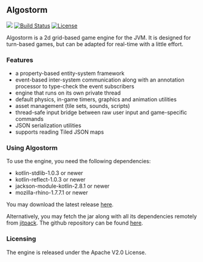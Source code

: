 ## Algostorm

[![](https://jitpack.io/v/andrei-heidelbacher/algostorm.svg)](https://jitpack.io/#andrei-heidelbacher/algostorm)
[![Build Status](https://travis-ci.org/andrei-heidelbacher/algostorm.png)](https://travis-ci.org/andrei-heidelbacher/algostorm)
[![License](http://img.shields.io/:license-apache-blue.svg?style=flat-square)](http://www.apache.org/licenses/LICENSE-2.0.html)

Algostorm is a 2d grid-based game engine for the JVM. It is designed for
turn-based games, but can be adapted for real-time with a little effort.

### Features
* a property-based entity-system framework
* event-based inter-system communication along with an annotation processor to
type-check the event subscribers
* engine that runs on its own private thread
* default physics, in-game timers, graphics and animation utilities
* asset management (tile sets, sounds, scripts)
* thread-safe input bridge between raw user input and game-specific commands
* JSON serialization utilities
* supports reading Tiled JSON maps

### Using Algostorm
To use the engine, you need the following dependencies:
* kotlin-stdlib-1.0.3 or newer
* kotlin-reflect-1.0.3 or newer
* jackson-module-kotlin-2.8.1 or newer
* mozilla-rhino-1.7.7.1 or newer

You may download the latest release [here](https://github.com/andrei-heidelbacher/algostorm/releases).

Alternatively, you may fetch the jar along with all its dependencies remotely
from [jitpack](https://jitpack.io). The github repository can be found
[here](https://github.com/andrei-heidelbacher/algostorm).

### Licensing
The engine is released under the Apache V2.0 License.
